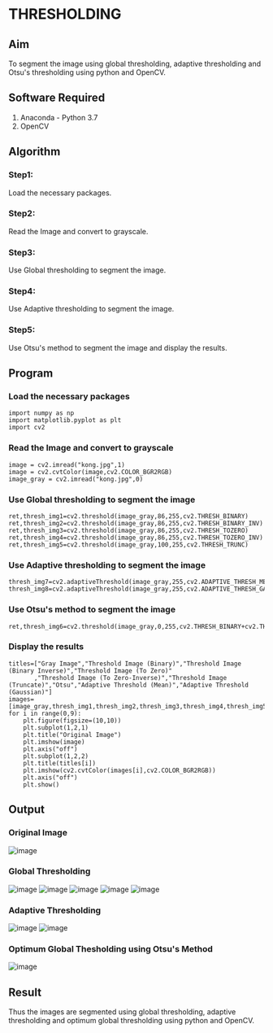 # THRESHOLDING
## Aim
To segment the image using global thresholding, adaptive thresholding and Otsu's thresholding using python and OpenCV.

## Software Required
1. Anaconda - Python 3.7
2. OpenCV

## Algorithm
### Step1:
Load the necessary packages.
### Step2:
Read the Image and convert to grayscale.
### Step3:
Use Global thresholding to segment the image.
### Step4:
Use Adaptive thresholding to segment the image.
### Step5:
Use Otsu's method to segment the image and display the results.
## Program
### Load the necessary packages
```
import numpy as np
import matplotlib.pyplot as plt
import cv2
```
### Read the Image and convert to grayscale
```
image = cv2.imread("kong.jpg",1)
image = cv2.cvtColor(image,cv2.COLOR_BGR2RGB)
image_gray = cv2.imread("kong.jpg",0)
```
### Use Global thresholding to segment the image
```
ret,thresh_img1=cv2.threshold(image_gray,86,255,cv2.THRESH_BINARY)
ret,thresh_img2=cv2.threshold(image_gray,86,255,cv2.THRESH_BINARY_INV)
ret,thresh_img3=cv2.threshold(image_gray,86,255,cv2.THRESH_TOZERO)
ret,thresh_img4=cv2.threshold(image_gray,86,255,cv2.THRESH_TOZERO_INV)
ret,thresh_img5=cv2.threshold(image_gray,100,255,cv2.THRESH_TRUNC)
```
### Use Adaptive thresholding to segment the image
```
thresh_img7=cv2.adaptiveThreshold(image_gray,255,cv2.ADAPTIVE_THRESH_MEAN_C,cv2.THRESH_BINARY,11,2)
thresh_img8=cv2.adaptiveThreshold(image_gray,255,cv2.ADAPTIVE_THRESH_GAUSSIAN_C,cv2.THRESH_BINARY,11,2)
```
### Use Otsu's method to segment the image 
```
ret,thresh_img6=cv2.threshold(image_gray,0,255,cv2.THRESH_BINARY+cv2.THRESH_OTSU)
```
### Display the results
```
titles=["Gray Image","Threshold Image (Binary)","Threshold Image (Binary Inverse)","Threshold Image (To Zero)"
       ,"Threshold Image (To Zero-Inverse)","Threshold Image (Truncate)","Otsu","Adaptive Threshold (Mean)","Adaptive Threshold (Gaussian)"]
images=[image_gray,thresh_img1,thresh_img2,thresh_img3,thresh_img4,thresh_img5,thresh_img6,thresh_img7,thresh_img8]
for i in range(0,9):
    plt.figure(figsize=(10,10))
    plt.subplot(1,2,1)
    plt.title("Original Image")
    plt.imshow(image)
    plt.axis("off")
    plt.subplot(1,2,2)
    plt.title(titles[i])
    plt.imshow(cv2.cvtColor(images[i],cv2.COLOR_BGR2RGB))
    plt.axis("off")
    plt.show()
```
## Output

### Original Image
![image](https://github.com/JEGADEESH07/THRESHOLDING-/assets/113497131/35634246-2ba6-4a52-9d6b-97a93f07b736)


### Global Thresholding
![image](https://github.com/JEGADEESH07/THRESHOLDING-/assets/113497131/a3d08fab-a6ac-4f5b-a5df-a39aae39b8b9)
![image](https://github.com/JEGADEESH07/THRESHOLDING-/assets/113497131/166acca7-eb12-4f4a-9262-719a1f730041)
![image](https://github.com/JEGADEESH07/THRESHOLDING-/assets/113497131/304f1984-0c47-42b7-857e-df856a7e5509)
![image](https://github.com/JEGADEESH07/THRESHOLDING-/assets/113497131/a847cc2e-5e8a-4558-a887-10ce7c2c3245)
![image](https://github.com/JEGADEESH07/THRESHOLDING-/assets/113497131/c273b9d3-6858-4917-b3b9-ba0ec5891967)



### Adaptive Thresholding
![image](https://github.com/JEGADEESH07/THRESHOLDING-/assets/113497131/d5d353d7-32c8-4940-9fde-f708b9480ed9)
![image](https://github.com/JEGADEESH07/THRESHOLDING-/assets/113497131/dec5f107-447b-4ea1-a28c-f5dd4909148f)



### Optimum Global Thesholding using Otsu's Method
![image](https://github.com/JEGADEESH07/THRESHOLDING-/assets/113497131/5a0b12a3-cf43-4b8b-bbd4-ae86fbbf31d5)



## Result
Thus the images are segmented using global thresholding, adaptive thresholding and optimum global thresholding using python and OpenCV.
